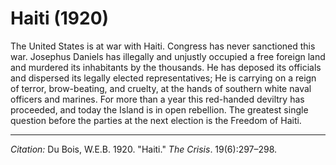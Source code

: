 <!--
title:   Haiti
author:  Du Bois, W.E.B.
journal: The Crisis
year:    1920
volume:  19
issue:   6
pages:   297-298
-->

# Haiti (1920)

The United States is at war with Haiti. Congress has never
sanctioned this war. Josephus Daniels has illegally and unjustly
occupied a free foreign
land and murdered its inhabitants by the thousands. He has deposed its
officials and dispersed its legally elected representatives; He is
carrying on a reign of terror, brow-beating, and cruelty, at the hands
of southern white naval officers and marines. For more than a year this
red-handed deviltry has proceeded, and today the Island is in open
rebellion. The greatest single question before the parties at the next
election is the Freedom of Haiti.

______________
*Citation:* Du Bois, W.E.B. 1920. "Haiti." *The Crisis*. 19(6):297&ndash;298.
